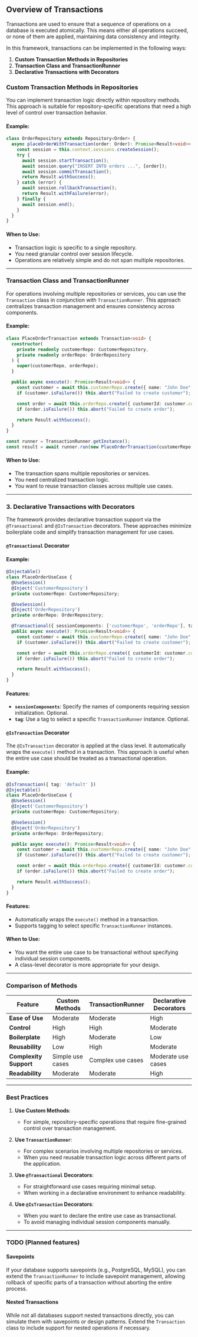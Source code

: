 ## Overview of Transactions

Transactions are used to ensure that a sequence of operations on a database is executed atomically. This means either all operations succeed, or none of them are applied, maintaining data consistency and integrity.

In this framework, transactions can be implemented in the following ways:

1. **Custom Transaction Methods in Repositories**
2. **Transaction Class and TransactionRunner**
3. **Declarative Transactions with Decorators**

### Custom Transaction Methods in Repositories

You can implement transaction logic directly within repository methods. This approach is suitable for repository-specific operations that need a high level of control over transaction behavior.

#### Example:
```typescript
class OrderRepository extends Repository<Order> {
  async placeOrderWithTransaction(order: Order): Promise<Result<void>> {
    const session = this.context.sessions.createSession();
    try {
      await session.startTransaction();
      await session.query("INSERT INTO orders ...", [order]);
      await session.commitTransaction();
      return Result.withSuccess();
    } catch (error) {
      await session.rollbackTransaction();
      return Result.withFailure(error);
    } finally {
      await session.end();
    }
  }
}
```

#### When to Use:
- Transaction logic is specific to a single repository.
- You need granular control over session lifecycle.
- Operations are relatively simple and do not span multiple repositories.

---

### Transaction Class and TransactionRunner

For operations involving multiple repositories or services, you can use the `Transaction` class in conjunction with `TransactionRunner`. This approach centralizes transaction management and ensures consistency across components.

#### Example:
```typescript
class PlaceOrderTransaction extends Transaction<void> {
  constructor(
    private readonly customerRepo: CustomerRepository,
    private readonly orderRepo: OrderRepository
  ) {
    super(customerRepo, orderRepo);
  }

  public async execute(): Promise<Result<void>> {
    const customer = await this.customerRepo.create({ name: "John Doe" });
    if (customer.isFailure()) this.abort("Failed to create customer");

    const order = await this.orderRepo.create({ customerId: customer.content.id });
    if (order.isFailure()) this.abort("Failed to create order");

    return Result.withSuccess();
  }
}

const runner = TransactionRunner.getInstance();
const result = await runner.run(new PlaceOrderTransaction(customerRepo, orderRepo));
```

#### When to Use:
- The transaction spans multiple repositories or services.
- You need centralized transaction logic.
- You want to reuse transaction classes across multiple use cases.

---

### 3. Declarative Transactions with Decorators

The framework provides declarative transaction support via the `@Transactional` and `@IsTransaction` decorators. These approaches minimize boilerplate code and simplify transaction management for use cases.

#### `@Transactional` Decorator

#### Example:
```typescript
@Injectable()
class PlaceOrderUseCase {
  @UseSession()
  @Inject('CustomerRepository')
  private customerRepo: CustomerRepository;

  @UseSession()
  @Inject('OrderRepository')
  private orderRepo: OrderRepository;

  @Transactional({ sessionComponents: ['customerRepo', 'orderRepo'], tag: 'default' })
  public async execute(): Promise<Result<void>> {
    const customer = await this.customerRepo.create({ name: "John Doe" });
    if (customer.isFailure()) this.abort("Failed to create customer");

    const order = await this.orderRepo.create({ customerId: customer.content.id });
    if (order.isFailure()) this.abort("Failed to create order");

    return Result.withSuccess();
  }
}
```

#### Features:
- **`sessionComponents`**: Specify the names of components requiring session initialization. Optional.
- **`tag`**: Use a tag to select a specific `TransactionRunner` instance. Optional.

#### `@IsTransaction` Decorator

The `@IsTransaction` decorator is applied at the class level. It automatically wraps the `execute()` method in a transaction. This approach is useful when the entire use case should be treated as a transactional operation.

#### Example:
```typescript
@IsTransaction({ tag: 'default' })
@Injectable()
class PlaceOrderUseCase {
  @UseSession()
  @Inject('CustomerRepository')
  private customerRepo: CustomerRepository;

  @UseSession()
  @Inject('OrderRepository')
  private orderRepo: OrderRepository;

  public async execute(): Promise<Result<void>> {
    const customer = await this.customerRepo.create({ name: "John Doe" });
    if (customer.isFailure()) this.abort("Failed to create customer");

    const order = await this.orderRepo.create({ customerId: customer.content.id });
    if (order.isFailure()) this.abort("Failed to create order");

    return Result.withSuccess();
  }
}
```

#### Features:
- Automatically wraps the `execute()` method in a transaction.
- Supports tagging to select specific `TransactionRunner` instances.

#### When to Use:
- You want the entire use case to be transactional without specifying individual session components.
- A class-level decorator is more appropriate for your design.

---

### Comparison of Methods

| Feature                      | Custom Methods         | TransactionRunner       | Declarative Decorators |
|------------------------------|------------------------|-------------------------|-------------------------|
| **Ease of Use**              | Moderate               | Moderate                | High                   |
| **Control**                  | High                   | High                    | Moderate               |
| **Boilerplate**              | High                   | Moderate                | Low                    |
| **Reusability**              | Low                    | High                    | Moderate               |
| **Complexity Support**       | Simple use cases       | Complex use cases       | Moderate use cases     |
| **Readability**              | Moderate               | Moderate                | High                   |

---

### Best Practices

1. **Use Custom Methods**:
   - For simple, repository-specific operations that require fine-grained control over transaction management.

2. **Use `TransactionRunner`**:
   - For complex scenarios involving multiple repositories or services.
   - When you need reusable transaction logic across different parts of the application.

3. **Use `@Transactional` Decorators**:
   - For straightforward use cases requiring minimal setup.
   - When working in a declarative environment to enhance readability.

4. **Use `@IsTransaction` Decorators**:
   - When you want to declare the entire use case as transactional.
   - To avoid managing individual session components manually.

---

### TODO (Planned features)

#### Savepoints
If your database supports savepoints (e.g., PostgreSQL, MySQL), you can extend the `TransactionRunner` to include savepoint management, allowing rollback of specific parts of a transaction without aborting the entire process.

#### Nested Transactions
While not all databases support nested transactions directly, you can simulate them with savepoints or design patterns. Extend the `Transaction` class to include support for nested operations if necessary.
